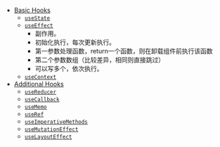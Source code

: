 - [Basic Hooks](https://reactjs.org/docs/hooks-reference.html#basic-hooks)
  - [`useState`](https://reactjs.org/docs/hooks-reference.html#usestate)
  - [`useEffect`](https://reactjs.org/docs/hooks-reference.html#useeffect) 
    - 副作用。
    - 初始化执行，每次更新执行。
    - 第一参数处理函数，return一个函数，则在卸载组件前执行该函数
    - 第二个参数数组（比较差异，相同则直接跳过）
    - 可以写多个，依次执行。
  - [`useContext`](https://reactjs.org/docs/hooks-reference.html#usecontext)
- [Additional Hooks](https://reactjs.org/docs/hooks-reference.html#additional-hooks)
  - [`useReducer`](https://reactjs.org/docs/hooks-reference.html#usereducer)
  - [`useCallback`](https://reactjs.org/docs/hooks-reference.html#usecallback)
  - [`useMemo`](https://reactjs.org/docs/hooks-reference.html#usememo)
  - [`useRef`](https://reactjs.org/docs/hooks-reference.html#useref)
  - [`useImperativeMethods`](https://reactjs.org/docs/hooks-reference.html#useimperativemethods)
  - [`useMutationEffect`](https://reactjs.org/docs/hooks-reference.html#usemutationeffect)
  - [`useLayoutEffect`](https://reactjs.org/docs/hooks-reference.html#uselayouteffect)